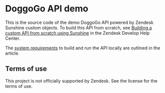 # DoggoGo API demo

This is the source code of the demo DoggoGo API powered by Zendesk Sunshine custom objects. To build this API from scratch, see
[Building a custom API from scratch using Sunshine](https://develop.zendesk.com/hc/en-us/articles/360021333153) in the Zendesk Develop Help Center.

The [system requirements](https://develop.zendesk.com/hc/en-us/articles/360021333153#setup) to build and run the API locally are outlined in the article.

## Terms of use

This project is not officially supported by Zendesk. See the license for the terms of use.
